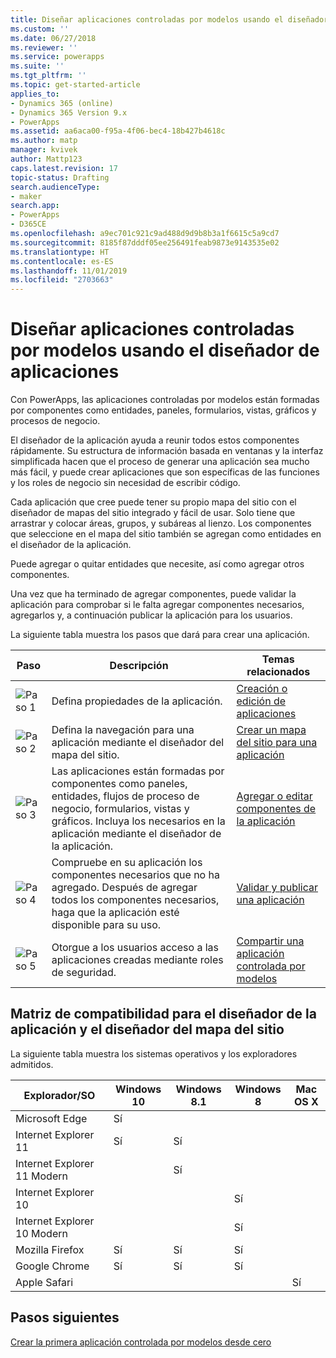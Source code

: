 ```yaml
---
title: Diseñar aplicaciones controladas por modelos usando el diseñador de aplicaciones | MicrosoftDocs
ms.custom: ''
ms.date: 06/27/2018
ms.reviewer: ''
ms.service: powerapps
ms.suite: ''
ms.tgt_pltfrm: ''
ms.topic: get-started-article
applies_to:
- Dynamics 365 (online)
- Dynamics 365 Version 9.x
- PowerApps
ms.assetid: aa6aca00-f95a-4f06-bec4-18b427b4618c
ms.author: matp
manager: kvivek
author: Mattp123
caps.latest.revision: 17
topic-status: Drafting
search.audienceType:
- maker
search.app:
- PowerApps
- D365CE
ms.openlocfilehash: a9ec701c921c9ad488d9d9b8b3a1f6615c5a9cd7
ms.sourcegitcommit: 8185f87dddf05ee256491feab9873e9143535e02
ms.translationtype: HT
ms.contentlocale: es-ES
ms.lasthandoff: 11/01/2019
ms.locfileid: "2703663"
---
```

# <a name="design-model-driven-apps-by-using-the-app-designer"></a>Diseñar aplicaciones controladas por modelos usando el diseñador de aplicaciones

Con PowerApps, las aplicaciones controladas por modelos están formadas por componentes como entidades, paneles, formularios, vistas, gráficos y procesos de negocio.  
  
 El diseñador de la aplicación ayuda a reunir todos estos componentes rápidamente. Su estructura de información basada en ventanas y la interfaz simplificada hacen que el proceso de generar una aplicación sea mucho más fácil, y puede crear aplicaciones que son específicas de las funciones y los roles de negocio sin necesidad de escribir código.  
  
 Cada aplicación que cree puede tener su propio mapa del sitio con el diseñador de mapas del sitio integrado y fácil de usar.  Solo tiene que arrastrar y colocar áreas, grupos, y subáreas al lienzo. Los componentes que seleccione en el mapa del sitio también se agregan como entidades en el diseñador de la aplicación.  
  
 Puede agregar o quitar entidades que necesite, así como agregar otros componentes.  
  
 Una vez que ha terminado de agregar componentes, puede validar la aplicación para comprobar si le falta agregar componentes necesarios, agregarlos y, a continuación publicar la aplicación para los usuarios.  
  
 La siguiente tabla muestra los pasos que dará para crear una aplicación.  
  
|Paso|Descripción|Temas relacionados|  
|----------|-----------------|--------------------|  
|![Paso 1](media/walkthrough-green-1.png "Paso 1")|Defina propiedades de la aplicación.|[Creación o edición de aplicaciones](create-edit-app.md)|  
|![Paso 2](media/walkthrough-green-2.png "Paso 2")|Defina la navegación para una aplicación mediante el diseñador del mapa del sitio.|[Crear un mapa del sitio para una aplicación](create-site-map-app.md)|  
|![Paso 3](media/walkthrough-green-3.png "Paso 3")|Las aplicaciones están formadas por componentes como paneles, entidades, flujos de proceso de negocio, formularios, vistas y gráficos. Incluya los necesarios en la aplicación mediante el diseñador de la aplicación.|[Agregar o editar componentes de la aplicación](add-edit-app-components.md)|  
|![Paso 4](media/walkthrough-green-4.png "Paso 4")|Compruebe en su aplicación los componentes necesarios que no ha agregado. Después de agregar todos los componentes necesarios, haga que la aplicación esté disponible para su uso. |[Validar y publicar una aplicación](validate-app.md)|  
|![Paso 5](media/walkthrough-green-5.png "Paso 5")|Otorgue a los usuarios acceso a las aplicaciones creadas mediante roles de seguridad.|[Compartir una aplicación controlada por modelos](https://docs.microsoft.com/powerapps/maker/model-driven-apps/share-model-driven-app)|  
  
## <a name="support-matrix-for-the-app-designer-and-site-map-designer"></a>Matriz de compatibilidad para el diseñador de la aplicación y el diseñador del mapa del sitio  
 La siguiente tabla muestra los sistemas operativos y los exploradores admitidos.  
  
|Explorador/SO|Windows 10|Windows 8.1|Windows 8|Mac OS X|  
|-----------------|----------------|-----------------|---------------|--------------|  
| Microsoft Edge |Sí||||  
| Internet Explorer 11 |Sí|Sí|||  
| Internet Explorer 11 Modern ||Sí|||  
| Internet Explorer 10 |||Sí||  
| Internet Explorer 10 Modern |||Sí||  
| Mozilla Firefox |Sí|Sí|Sí||  
| Google Chrome |Sí|Sí|Sí||  
| Apple Safari ||||Sí|  
  
## <a name="next-steps"></a>Pasos siguientes  
 [Crear la primera aplicación controlada por modelos desde cero](https://docs.microsoft.com/powerapps/maker/model-driven-apps/build-first-model-driven-app)

